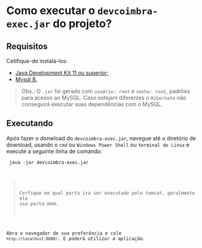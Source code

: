 Como executar o `devcoimbra-exec.jar` do projeto?
=
## Requisitos

Cetifique-de instalá-los:

* [Java Development Kit 11 ou superior;](https://www.oracle.com/br/java/technologies/javase-jdk11-downloads.html)
* [Mysql 8.](https://dev.mysql.com/downloads/mysql/)

> Obs.: O `.jar` foi gerado com `usuário: root` e `senha: root`, padrões para acesso ao MySQL. Caso estejam diferentes o `Hibernate` não conseguirá executar suas dependências com o MySQL.

## Executando

Após fazer o donwload do `devcoimbra-exec.jar`, navegue até o diretório de download, usando o `cmd` ou `Windows Power Shell` ou `terminal do Linux` e execute a seguinte linha de comando:

<code> java -jar devcoimbra-exec.jar

> Cerfique em qual porta ira ser executado pelo tomcat, geralmente ele usa porta `8080`.

Abra o navegador de sua preferência e cole `http://localhost:8080/`. E poderá utilizar a aplicação.
